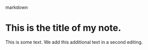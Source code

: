 markdown
# This is the title of my **note**.

This is some text.
We add this additional text in a second editing.
